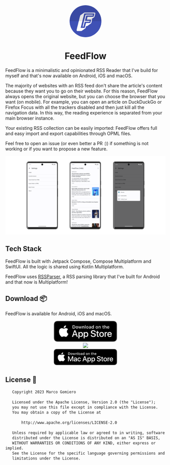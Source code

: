 <div align="center">
  <img style="border-radius: 50%" src="assets/logo/icon-512.png" width="100px">
  <h1>FeedFlow</h1>
</div>

FeedFlow is a minimalistic and opinionated RSS Reader that I've build for myself and that's now available on Android, iOS and macOS.

The majority of websites with an RSS feed don't share the article's content because they want you to go on their website. For this reason, FeedFlow always opens the original website, but you can choose the browser that you want (on mobile). For example, you can open an article on DuckDuckGo or Firefox Focus with all the trackers disabled and then just kill all the navigation data. In this way, the reading experience is separated from your main browser instance.

Your existing RSS collection can be easily imported: FeedFlow offers full and easy import and export capabilities through OPML files.

Feel free to open an issue (or even better a PR :)) if something is not working or if you want to propose a new feature.

<div align="center">
  <img src="assets/banner.png">
</div>

## Tech Stack

FeedFlow is built with Jetpack Compose, Compose Multiplatform and SwiftUI. All the logic is shared using Kotlin Multiplatform.

FeedFlow uses [RSSParser](https://github.com/prof18/RSS-Parser), a RSS parsing library that I've built for Android and that now is Multiplatform!

## Download 📦

FeedFlow is available for Android, iOS and macOS.

<div align="center"><a href=""><img src="assets/appstore/app_store_download.svg" width="200px"/></a></div>
<div align="center"><a href="https://play.google.com/store/apps/details?id=com.prof.friends_tournament"><img src="https://play.google.com/intl/en_us/badges/images/generic/en_badge_web_generic.png" width="230px"/></a></div>
<div align="center"><a href="https://github.com/prof18/feed-flow/releases/latest"><img src="assets/appstore/mac_store_download.svg" width="200px" /></a></div>

## License 📄

```
   Copyright 2023 Marco Gomiero

   Licensed under the Apache License, Version 2.0 (the "License");
   you may not use this file except in compliance with the License.
   You may obtain a copy of the License at

       http://www.apache.org/licenses/LICENSE-2.0

   Unless required by applicable law or agreed to in writing, software
   distributed under the License is distributed on an "AS IS" BASIS,
   WITHOUT WARRANTIES OR CONDITIONS OF ANY KIND, either express or implied.
   See the License for the specific language governing permissions and
   limitations under the License.
```
